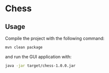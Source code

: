 # Chess

## Usage

Compile the project with the following command:

```bash
mvn clean package
```

and run the GUI application with:

```bash
java -jar target/chess-1.0.0.jar
```
